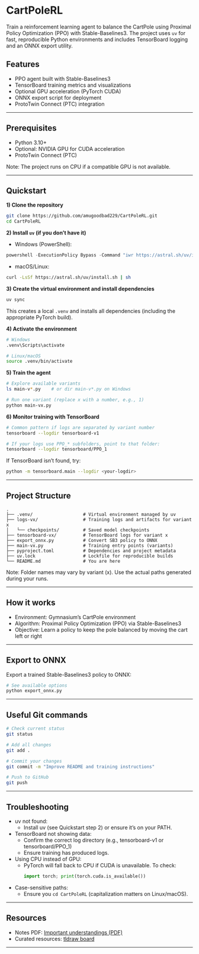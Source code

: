 # CartPoleRL

Train a reinforcement learning agent to balance the CartPole using Proximal Policy Optimization (PPO) with Stable-Baselines3. The project uses `uv` for fast, reproducible Python environments and includes TensorBoard logging and an ONNX export utility.

## Features

- PPO agent built with Stable-Baselines3
- TensorBoard training metrics and visualizations
- Optional GPU acceleration (PyTorch CUDA)
- ONNX export script for deployment
- ProtoTwin Connect (PTC) integration

---

## Prerequisites

- Python 3.10+
- Optional: NVIDIA GPU for CUDA acceleration
- ProtoTwin Connect (PTC)

Note: The project runs on CPU if a compatible GPU is not available.

---

## Quickstart

**1) Clone the repository**
```bash
git clone https://github.com/amugoodbad229/CartPoleRL.git
cd CartPoleRL
```

**2) Install `uv` (if you don’t have it)**
- Windows (PowerShell):
```powershell
powershell -ExecutionPolicy Bypass -Command "iwr https://astral.sh/uv/install.ps1 -UseBasicParsing | iex"
```
- macOS/Linux:
```bash
curl -LsSf https://astral.sh/uv/install.sh | sh
```

**3) Create the virtual environment and install dependencies**
```bash
uv sync
```
This creates a local `.venv` and installs all dependencies (including the appropriate PyTorch build).

**4) Activate the environment**
```bash
# Windows
.venv\Scripts\activate

# Linux/macOS
source .venv/bin/activate
```

**5) Train the agent**
```bash
# Explore available variants
ls main-v*.py    # or dir main-v*.py on Windows

# Run one variant (replace x with a number, e.g., 1)
python main-vx.py
```

**6) Monitor training with TensorBoard**
```bash
# Common pattern if logs are separated by variant number
tensorboard --logdir tensorboard-v1

# If your logs use PPO_* subfolders, point to that folder:
tensorboard --logdir tensorboard/PPO_1
```
If TensorBoard isn’t found, try:
```bash
python -m tensorboard.main --logdir <your-logdir>
```

---

## Project Structure

```text
.
├── .venv/                   # Virtual environment managed by uv
├── logs-vx/                 # Training logs and artifacts for variant x
│   └── checkpoints/         # Saved model checkpoints
├── tensorboard-vx/          # TensorBoard logs for variant x
├── export_onnx.py           # Convert SB3 policy to ONNX
├── main-vx.py               # Training entry points (variants)
├── pyproject.toml           # Dependencies and project metadata
├── uv.lock                  # Lockfile for reproducible builds
└── README.md                # You are here
```

Note: Folder names may vary by variant (x). Use the actual paths generated during your runs.

---

## How it works

- Environment: Gymnasium’s CartPole environment
- Algorithm: Proximal Policy Optimization (PPO) via Stable-Baselines3
- Objective: Learn a policy to keep the pole balanced by moving the cart left or right

---

## Export to ONNX

Export a trained Stable-Baselines3 policy to ONNX:
```bash
# See available options
python export_onnx.py
```
---

## Useful Git commands

```bash
# Check current status
git status

# Add all changes
git add .

# Commit your changes
git commit -m "Improve README and training instructions"

# Push to GitHub
git push
```

---

## Troubleshooting

- uv not found:
  - Install uv (see Quickstart step 2) or ensure it’s on your PATH.
- TensorBoard not showing data:
  - Confirm the correct log directory (e.g., tensorboard-v1 or tensorboard/PPO_1)
  - Ensure training has produced logs.
- Using CPU instead of GPU:
  - PyTorch will fall back to CPU if CUDA is unavailable. To check:
    ```python
    import torch; print(torch.cuda.is_available())
    ```
- Case-sensitive paths:
  - Ensure you `cd CartPoleRL` (capitalization matters on Linux/macOS).

---

## Resources

- Notes PDF: [Important understandings (PDF)](https://jumpshare.com/share/5R2Vt26zIvwhY93lSeQS)
- Curated resources: [tldraw board](https://www.tldraw.com/f/T6oHe2VW4S5P4fRhE0Aqv?d=v-941.3915.2132.1013.0Nu4aCQvq1Lg7bbzkZt0N)

---
